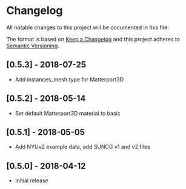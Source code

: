 # Changelog
All notable changes to this project will be documented in this file.

The format is based on [Keep a Changelog](http://keepachangelog.com/en/1.0.0/)
and this project adheres to [Semantic Versioning](http://semver.org/spec/v2.0.0.html).

## [0.5.3] - 2018-07-25
- Add instances_mesh type for Matterport3D

## [0.5.2] - 2018-05-14
- Set default Matterport3D material to basic

## [0.5.1] - 2018-05-05
- Add NYUv2 example data, add SUNCG v1 and v2 files

## [0.5.0] - 2018-04-12
- Initial release